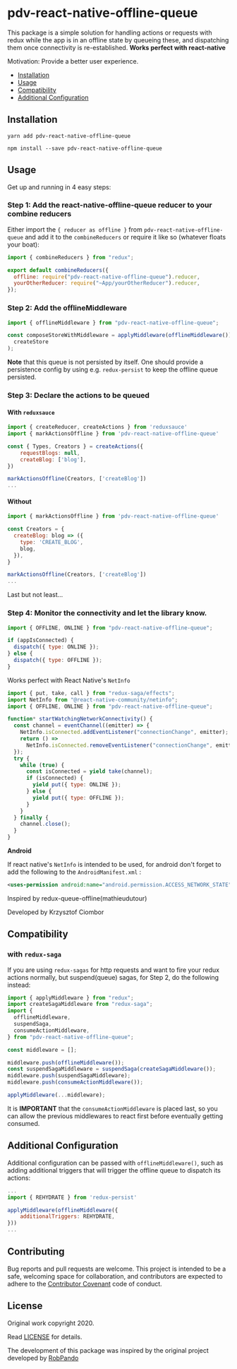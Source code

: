 # pdv-react-native-offline-queue

This package is a simple solution for handling actions or requests with redux while the app is in an offline state by queueing these, and dispatching them once connectivity is re-established. **Works perfect with react-native**

Motivation: Provide a better user experience.

- [Installation](#installation)
- [Usage](#usage)
- [Compatibility](#compatibility)
- [Additional Configuration](#additional-configuration)

## Installation

`yarn add pdv-react-native-offline-queue`

`npm install --save pdv-react-native-offline-queue`

## Usage

Get up and running in 4 easy steps:

### Step 1: Add the react-native-offline-queue reducer to your combine reducers

Either import the `{ reducer as offline }` from `pdv-react-native-offline-queue` and add it to the `combineReducers` or require it like so (whatever floats your boat):

```javascript
import { combineReducers } from "redux";

export default combineReducers({
  offline: require("pdv-react-native-offline-queue").reducer,
  yourOtherReducer: require("~App/yourOtherReducer").reducer,
});
```

### Step 2: Add the offlineMiddleware

```javascript
import { offlineMiddleware } from "pdv-react-native-offline-queue";

const composeStoreWithMiddleware = applyMiddleware(offlineMiddleware())(
  createStore
);
```

**Note** that this queue is not persisted by itself. One should provide a persistence config by using e.g. `redux-persist` to keep the offline queue persisted.

### Step 3: Declare the actions to be queued

#### With `reduxsauce`

```javascript
import { createReducer, createActions } from 'reduxsauce'
import { markActionsOffline } from 'pdv-react-native-offline-queue'

const { Types, Creators } = createActions({
    requestBlogs: null,
    createBlog: ['blog'],
})

markActionsOffline(Creators, ['createBlog'])
...
```

#### Without

```javascript
import { markActionsOffline } from 'pdv-react-native-offline-queue'

const Creators = {
  createBlog: blog => ({
    type: 'CREATE_BLOG',
    blog,
  }),
}

markActionsOffline(Creators, ['createBlog'])
...
```

Last but not least...

### Step 4: Monitor the connectivity and let the library know.

```javascript
import { OFFLINE, ONLINE } from "pdv-react-native-offline-queue";

if (appIsConnected) {
  dispatch({ type: ONLINE });
} else {
  dispatch({ type: OFFLINE });
}
```

Works perfect with React Native's `NetInfo`

```javascript
import { put, take, call } from "redux-saga/effects";
import NetInfo from "@react-native-community/netinfo";
import { OFFLINE, ONLINE } from "pdv-react-native-offline-queue";

function* startWatchingNetworkConnectivity() {
  const channel = eventChannel((emitter) => {
    NetInfo.isConnected.addEventListener("connectionChange", emitter);
    return () =>
      NetInfo.isConnected.removeEventListener("connectionChange", emitter);
  });
  try {
    while (true) {
      const isConnected = yield take(channel);
      if (isConnected) {
        yield put({ type: ONLINE });
      } else {
        yield put({ type: OFFLINE });
      }
    }
  } finally {
    channel.close();
  }
}
```

**Android**

If react native's `NetInfo` is intended to be used, for android don't forget to add the following to the `AndroidManifest.xml` :

```xml
<uses-permission android:name="android.permission.ACCESS_NETWORK_STATE" />
```

Inspired by redux-queue-offline(mathieudutour)

Developed by Krzysztof Ciombor

## Compatibility

### with `redux-saga`

If you are using `redux-sagas` for http requests and want to fire your redux actions normally, but suspend(queue) sagas, for Step 2, do the following instead:

```javascript
import { applyMiddleware } from "redux";
import createSagaMiddleware from "redux-saga";
import {
  offlineMiddleware,
  suspendSaga,
  consumeActionMiddleware,
} from "pdv-react-native-offline-queue";

const middleware = [];

middleware.push(offlineMiddleware());
const suspendSagaMiddleware = suspendSaga(createSagaMiddleware());
middleware.push(suspendSagaMiddleware);
middleware.push(consumeActionMiddleware());

applyMiddleware(...middleware);
```

It is **IMPORTANT** that the `consumeActionMiddleware` is placed last, so you can allow the previous middlewares to react first before eventually getting consumed.

## Additional Configuration

Additional configuration can be passed with `offlineMiddleware()`, such as adding additional triggers that will trigger the offline queue to dispatch its actions:

```javascript
...
import { REHYDRATE } from 'redux-persist'

applyMiddleware(offlineMiddleware({
    additionalTriggers: REHYDRATE,
}))
...
```

## Contributing

Bug reports and pull requests are welcome. This project is intended to be a safe, welcoming space for collaboration, and contributors are expected to adhere to the [Contributor Covenant](https://www.contributor-covenant.org) code of conduct.

## License

Original work copyright 2020.

Read [LICENSE](LICENSE) for details.

The development of this package was inspired by the original project developed by [RobPando](https://github.com/kickstartcrew/redux-offline-queue)
